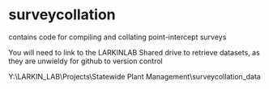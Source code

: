 # surveycollation
contains code for compiling and collating point-intercept surveys

You will need to link to the LARKINLAB Shared drive to retrieve datasets, as they are unwieldy for github to version control

Y:\LARKIN_LAB\Projects\Statewide Plant Management\surveycollation_data


